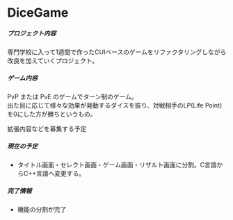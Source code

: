 # DiceGame

##### プロジェクト内容
専門学校に入って1週間で作ったCUIベースのゲームをリファクタリングしながら改良を加えていくプロジェクト。

##### ゲーム内容

PvP または PvE のゲームでターン制のゲーム。<br>
出た目に応じて様々な効果が発動するダイスを振り、対戦相手のLP(Life Point)を0にした方が勝ちというもの。<br>

拡張内容などを募集する予定

##### 現在の予定

- タイトル画面・セレクト画面・ゲーム画面・リザルト画面に分割。C言語からC++言語へ変更する。

##### 完了情報

- 機能の分割が完了